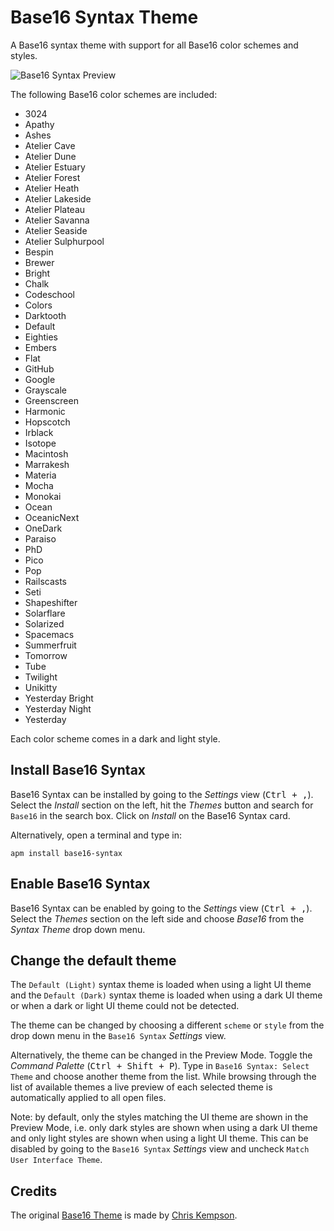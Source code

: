 Base16 Syntax Theme
====================

A Base16 syntax theme with support for all Base16 color schemes and styles.

![Base16 Syntax Preview](https://raw.githubusercontent.com/Alchiadus/base16-syntax/master/preview.gif)

The following Base16 color schemes are included:
- 3024
- Apathy
- Ashes
- Atelier Cave
- Atelier Dune
- Atelier Estuary
- Atelier Forest
- Atelier Heath
- Atelier Lakeside
- Atelier Plateau
- Atelier Savanna
- Atelier Seaside
- Atelier Sulphurpool
- Bespin
- Brewer
- Bright
- Chalk
- Codeschool
- Colors
- Darktooth
- Default
- Eighties
- Embers
- Flat
- GitHub
- Google
- Grayscale
- Greenscreen
- Harmonic
- Hopscotch
- Irblack
- Isotope
- Macintosh
- Marrakesh
- Materia
- Mocha
- Monokai
- Ocean
- OceanicNext
- OneDark
- Paraiso
- PhD
- Pico
- Pop
- Railscasts
- Seti
- Shapeshifter
- Solarflare
- Solarized
- Spacemacs
- Summerfruit
- Tomorrow
- Tube
- Twilight
- Unikitty
- Yesterday Bright
- Yesterday Night
- Yesterday

Each color scheme comes in a dark and light style.

## Install Base16 Syntax

Base16 Syntax can be installed by going to the _Settings_ view (<kbd>Ctrl + ,</kbd>). Select the _Install_ section on the left, hit the _Themes_ button and search for `Base16` in the search box. Click on _Install_ on the Base16 Syntax card.

Alternatively, open a terminal and type in:

```
apm install base16-syntax
```

## Enable Base16 Syntax

Base16 Syntax can be enabled by going to the _Settings_ view (<kbd>Ctrl + ,</kbd>). Select the _Themes_ section on the left side and choose _Base16_ from the _Syntax Theme_ drop down menu.

## Change the default theme

The `Default (Light)` syntax theme is loaded when using a light UI theme and the `Default (Dark)` syntax theme is loaded when using a dark UI theme or when a dark or light UI theme could not be detected.

The theme can be changed by choosing a different `scheme` or `style` from the drop down menu in the `Base16 Syntax` _Settings_ view.

Alternatively, the theme can be changed in the Preview Mode. Toggle the _Command Palette_ (<kbd>Ctrl + Shift + P</kbd>). Type in `Base16 Syntax: Select Theme` and choose another theme from the list. While browsing through the list of available themes a live preview of each selected theme is automatically applied to all open files.

Note: by default, only the styles matching the UI theme are shown in the Preview Mode, i.e. only dark styles are shown when using a dark UI theme and only light styles are shown when using a light UI theme. This can be disabled by going to the `Base16 Syntax` _Settings_ view and uncheck `Match User Interface Theme`.

## Credits

The original [Base16 Theme](https://github.com/chriskempson/base16) is made by [Chris Kempson](http://chriskempson.com).
